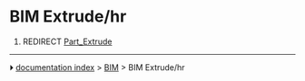 # BIM Extrude/hr
1.  REDIRECT [Part_Extrude](Part_Extrude.md)



---
⏵ [documentation index](../README.md) > [BIM](BIM_Workbench.md) > BIM Extrude/hr
